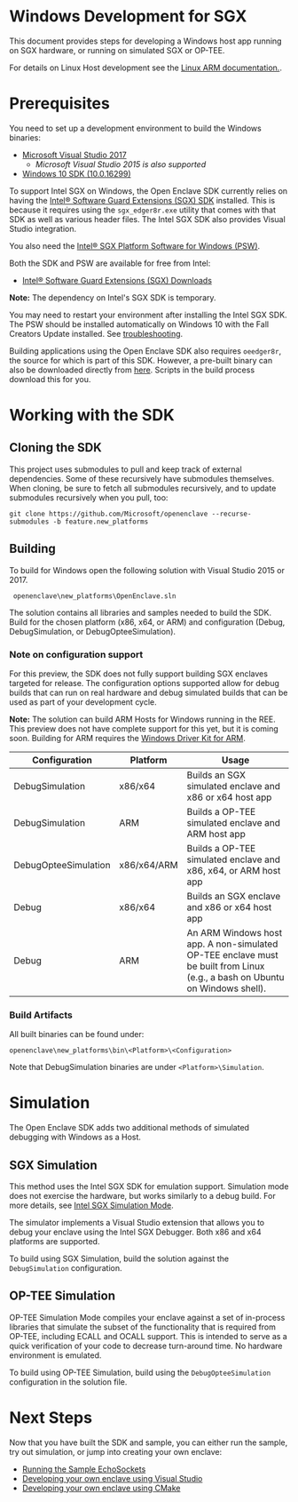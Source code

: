 Windows Development for SGX
=============

This document provides steps for developing a Windows host app running on SGX hardware,
or running on simulated SGX or OP-TEE.

For details on Linux Host development see the [Linux ARM documentation.](linux_arm_dev.md).

# Prerequisites

You need to set up a development environment to build the Windows binaries:

- [Microsoft Visual Studio 2017](https://www.visualstudio.com/downloads/)
    - _Microsoft Visual Studio 2015 is also supported_
- [Windows 10 SDK (10.0.16299)](https://developer.microsoft.com/en-us/windows/downloads/sdk-archive)

To support Intel SGX on Windows, the Open Enclave SDK currently relies on having the 
[Intel® Software Guard Extensions (SGX) SDK](https://software.intel.com/sites/default/files/managed/d1/0a/Intel-SGX-SDK-Release-Notes-for-Windows-OS.pdf)
installed. This is because it requires using the `sgx_edger8r.exe` utility that comes
with that SDK as well as various header files. The Intel SGX SDK also provides Visual Studio integration.

You also need the 
[Intel® SGX Platform Software for Windows (PSW)](https://software.intel.com/sites/default/files/managed/0f/c8/Intel-SGX-PSW-Release-Notes-for-Windows-OS.pdf).

Both the SDK and PSW are available for free from Intel:

* [Intel® Software Guard Extensions (SGX) Downloads](https://software.intel.com/en-us/sgx-sdk/download)

**Note:** The dependency on Intel's SGX SDK is temporary.

You may need to restart your environment after installing the Intel SGX SDK.
The PSW should be installed automatically on Windows 10 with the Fall Creators Update installed.
See [troubleshooting](../../docs/GettingStartedDocs/GettingStarted.Windows.md#troubleshooting).

Building applications using the Open Enclave SDK also requires `oeedger8r`, 
the source for which is part of this SDK.
However, a pre-built binary can also be downloaded directly from [here](https://oedownload.blob.core.windows.net/binaries/oeedger8r.exe).
Scripts in the build process download this for you.

# Working with the SDK

## Cloning the SDK

This project uses submodules to pull and keep track of external dependencies. 
Some of these recursively have submodules themselves. 
When cloning, be sure to fetch all submodules recursively, and to update submodules
recursively when you pull, too:

```
git clone https://github.com/Microsoft/openenclave --recurse-submodules -b feature.new_platforms
```

## Building

To build for Windows open the following solution with Visual Studio 2015 or 2017.

```
 openenclave\new_platforms\OpenEnclave.sln
 ```

The solution contains all libraries and samples needed to build the SDK. 
Build for the chosen platform (x86, x64, or ARM) and configuration (Debug, DebugSimulation,
or DebugOpteeSimulation).

### Note on configuration support

For this preview, the SDK does not fully support building SGX enclaves targeted for release.
The configuration options supported allow for debug builds that can run on real hardware and
debug simulated builds that can be used as part of your development cycle.

**Note:** The solution can build ARM Hosts for Windows running in the REE. This preview does not have complete support for this yet, but it is coming soon. Building for ARM requires the [Windows Driver Kit for ARM](https://docs.microsoft.com/en-us/windows-hardware/drivers/download-the-wdk).

| Configuration        | Platform    | Usage                                                                            |
| -------------------- | ----------- | -------------------------------------------------------------------------------- |
| DebugSimulation      | x86/x64     | Builds an SGX simulated enclave and x86 or x64 host app                             |
| DebugSimulation      | ARM         | Builds a OP-TEE simulated enclave and ARM host app                               |
| DebugOpteeSimulation | x86/x64/ARM | Builds a OP-TEE simulated enclave and x86, x64, or ARM host app                       |
| Debug                | x86/x64     | Builds an SGX enclave and x86 or x64 host app                                       |
| Debug                | ARM         | An ARM Windows host app. A non-simulated OP-TEE enclave must be built from Linux  (e.g., a bash on Ubuntu on Windows shell). |

### Build Artifacts

All built binaries can be found under:

```
openenclave\new_platforms\bin\<Platform>\<Configuration>
```

Note that DebugSimulation binaries are under `<Platform>\Simulation`.

# Simulation
The Open Enclave SDK adds two additional methods of simulated debugging with Windows as a Host.

## SGX Simulation

This method uses the Intel SGX SDK for emulation support. Simulation mode does not exercise the hardware, but works similarly to a debug build. For more details, see [Intel SGX Simulation Mode](https://software.intel.com/en-us/blogs/2016/05/30/usage-of-simulation-mode-in-sgx-enhanced-application).

The simulator implements a Visual Studio extension that allows you to debug your enclave using the Intel SGX Debugger. Both x86 and x64 platforms are supported.

To build using SGX Simulation, build the solution against the `DebugSimulation` configuration.

## OP-TEE Simulation

OP-TEE Simulation Mode compiles your enclave against a set of in-process libraries that simulate the subset of the functionality that is required from OP-TEE, including ECALL and OCALL support.
This is intended to serve as a quick verification of your code to decrease turn-around time. No hardware environment is emulated.

To build using OP-TEE Simulation, build using the `DebugOpteeSimulation` configuration in the solution file.

# Next Steps

Now that you have built the SDK and sample, you can either run the sample, try out simulation, or jump into creating your own enclave:

* [Running the Sample EchoSockets](sample_sockets.md#sgx)
* [Developing your own enclave using Visual Studio](visualstudio_dev.md)
* [Developing your own enclave using CMake](new_platform_dev.md)
